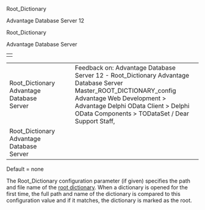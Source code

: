 Root\_Dictionary




Advantage Database Server 12  

Root\_Dictionary

Advantage Database Server

|  |
| --- |
|  |

|  |  |  |  |  |
| --- | --- | --- | --- | --- |
| Root\_Dictionary  Advantage Database Server |  |  | Feedback on: Advantage Database Server 12 - Root\_Dictionary Advantage Database Server Master\_ROOT\_DICTIONARY\_config Advantage Web Development > Advantage Delphi OData Client > Delphi OData Components > TODataSet / Dear Support Staff, |  |
| Root\_Dictionary  Advantage Database Server |  |  |  |  |

Default = none

The Root\_Dictionary configuration parameter (if given) specifies the path and file name of the [root dictionary](master_root_dictionary.htm). When a dictionary is opened for the first time, the full path and name of the dictionary is compared to this configuration value and if it matches, the dictionary is marked as the root.